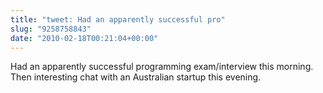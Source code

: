 ```yaml
---
title: "tweet: Had an apparently successful pro"
slug: "9258758843"
date: "2010-02-18T00:21:04+00:00"
---
```

Had an apparently successful programming exam/interview this morning. Then interesting chat with an Australian startup this evening.
